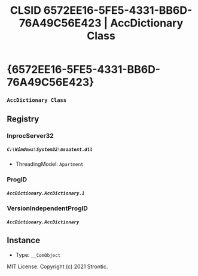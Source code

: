 ﻿---
title: "CLSID 6572EE16-5FE5-4331-BB6D-76A49C56E423 | AccDictionary Class"
excerpt: What is COM-Object CLSID 6572EE16-5FE5-4331-BB6D-76A49C56E423?
---

# {6572EE16-5FE5-4331-BB6D-76A49C56E423}

### `AccDictionary Class`

## Registry


### InprocServer32

##### `C:\Windows\System32\msaatext.dll`
* ThreadingModel: `Apartment`

### ProgID

##### `AccDictionary.AccDictionary.1`

### VersionIndependentProgID

##### `AccDictionary.AccDictionary`

## Instance

* Type: `__ComObject`

MIT License. Copyright (c) 2021 Strontic.


